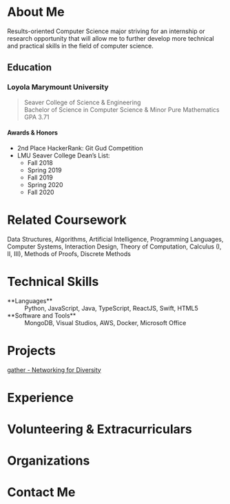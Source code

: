# About Me

Results-oriented Computer Science major striving for an internship or research opportunity that will allow me to further develop more technical and practical skills in the field of computer science. 

## Education

### **Loyola Marymount University**
> Seaver College of Science & Engineering    
> Bachelor of Science in Computer Science & Minor Pure Mathematics    
> GPA 3.71

#### **Awards & Honors**
- 2nd Place HackerRank: Git Gud Competition 
- LMU Seaver College Dean’s List:
  - Fall 2018
  - Spring 2019
  - Fall 2019
  - Spring 2020
  - Fall 2020

# Related Coursework
Data Structures, Algorithms, Artificial Intelligence,
Programming Languages, Computer Systems, Interaction Design,
Theory of Computation, Calculus (I, II, III), Methods of Proofs,
Discrete Methods

# Technical Skills
<dl>
<dt>**Languages**</dt>
<dd>Python, JavaScript, Java, TypeScript, ReactJS, Swift, HTML5 </dd>
<dt>**Software and Tools**</dt>
<dd>MongoDB, Visual Studios, AWS, Docker, Microsoft Office</dd>
</dl>

# Projects
[gather - Networking for Diversity](https://gatherweb.vercel.app/)

# Experience

# Volunteering & Extracurriculars

# Organizations

# Contact Me


